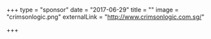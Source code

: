 +++
type = "sponsor"
date = "2017-06-29"
title = ""
image = "crimsonlogic.png"
externalLink = "http://www.crimsonlogic.com.sg/"

+++